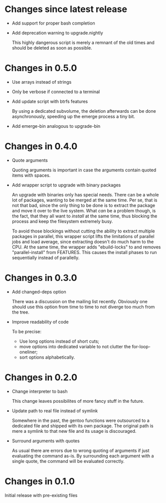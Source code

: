 # Changes since latest release

-   Add support for proper bash completion

-   Add deprecation warning to upgrade.nightly

    This highly dangerous script is merely a remnant of the old times and
    should be deleted as soon as possible.

# Changes in 0.5.0

-   Use arrays instead of strings

-   Only be verbose if connected to a terminal

-   Add update script with btrfs features

    By using a dedicated subvolume, the deletion afterwards can be done
    asynchronously, speeding up the emerge process a tiny bit.

-   Add emerge-bin analogous to upgrade-bin

# Changes in 0.4.0

-   Quote arguments

    Quoting arguments is important in case the arguments contain quoted
    items with spaces.

-   Add wrapper script to upgrade with binary packages

    An upgrade with binaries only has special needs. There can be a whole
    lot of packages, wanting to be merged at the same time. Per se, that is
    not that bad, since the only thing to be done is to extract the package
    and move it over to the live system. What *can* be a problem though, is
    the fact, that they all want to *install* at the same time, thus
    blocking the process and keep the filesystem extremely busy.

    To avoid those blockings without cutting the ability to extract multiple
    packages in parallel, this wrapper script lifts the limitations of
    parallel jobs and load average, since extracting doesn't do much harm to
    the CPU. At the same time, the wrapper adds "ebuild-locks" to and
    removes "parallel-install" from FEATURES. This causes the install phases
    to run sequentially instead of parallelly.

# Changes in 0.3.0

-   Add changed-deps option

    There was a discussion on the mailing list recently. Obviously one
    should use this option from time to time to not diverge too much from
    the tree.

-   Improve readability of code

    To be precise:

    -   Use long options instead of short cuts;
    -   move options into dedicated variable to not clutter the
        for-loop-oneliner;
    -   sort options alphabetically.

# Changes in 0.2.0

-   Change interpreter to bash

    This change leaves possibilites of more fancy stuff in the future.

-   Update path to real file instead of symlink

    Somewhere in the past, the gentoo functions were outsourced to a
    dedicated file and shipped with its own package. The original path is
    mere a symlink to that new file and its usage is discouraged.

-   Surround arguments with quotes

    As usual there are errors due to wrong quoting of arguments if just
    evaluating the command as-is. By surrounding each argument with a single
    quote, the command will be evaluated correctly.

# Changes in 0.1.0

Initial release with pre-existing files
